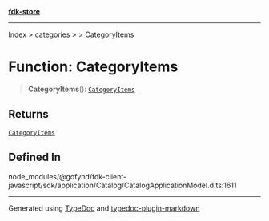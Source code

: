 [**fdk-store**](../../../README.md)
***

[Index](../../../API.md) > [categories](../../README.md) > [<internal>](../README.md) > CategoryItems

# Function: CategoryItems

> **CategoryItems**(): [`CategoryItems`](../type-aliases/type-alias.CategoryItems.md)

## Returns

[`CategoryItems`](../type-aliases/type-alias.CategoryItems.md)

## Defined In

node\_modules/@gofynd/fdk-client-javascript/sdk/application/Catalog/CatalogApplicationModel.d.ts:1611

***
Generated using [TypeDoc](https://typedoc.org/) and [typedoc-plugin-markdown](https://www.npmjs.com/package/typedoc-plugin-markdown)
